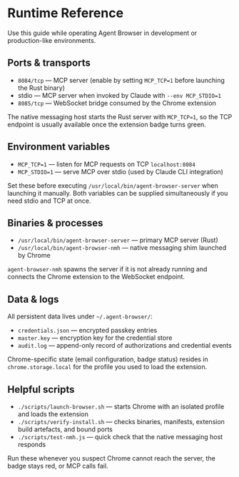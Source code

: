 # Runtime Reference

Use this guide while operating Agent Browser in development or production-like environments.

## Ports & transports

- `8084/tcp` — MCP server (enable by setting `MCP_TCP=1` before launching the Rust binary)
- stdio — MCP server when invoked by Claude with `--env MCP_STDIO=1`
- `8085/tcp` — WebSocket bridge consumed by the Chrome extension

The native messaging host starts the Rust server with `MCP_TCP=1`, so the TCP endpoint is usually available once the extension badge turns green.

## Environment variables

- `MCP_TCP=1` — listen for MCP requests on TCP `localhost:8084`
- `MCP_STDIO=1` — serve MCP over stdio (used by Claude CLI integration)

Set these before executing `/usr/local/bin/agent-browser-server` when launching it manually. Both variables can be supplied simultaneously if you need stdio and TCP at once.

## Binaries & processes

- `/usr/local/bin/agent-browser-server` — primary MCP server (Rust)
- `/usr/local/bin/agent-browser-nmh` — native messaging shim launched by Chrome

`agent-browser-nmh` spawns the server if it is not already running and connects the Chrome extension to the WebSocket endpoint.

## Data & logs

All persistent data lives under `~/.agent-browser/`:

- `credentials.json` — encrypted passkey entries
- `master.key` — encryption key for the credential store
- `audit.log` — append-only record of authorizations and credential events

Chrome-specific state (email configuration, badge status) resides in `chrome.storage.local` for the profile you used to load the extension.

## Helpful scripts

- `./scripts/launch-browser.sh` — starts Chrome with an isolated profile and loads the extension
- `./scripts/verify-install.sh` — checks binaries, manifests, extension build artefacts, and bound ports
- `./scripts/test-nmh.js` — quick check that the native messaging host responds

Run these whenever you suspect Chrome cannot reach the server, the badge stays red, or MCP calls fail.
